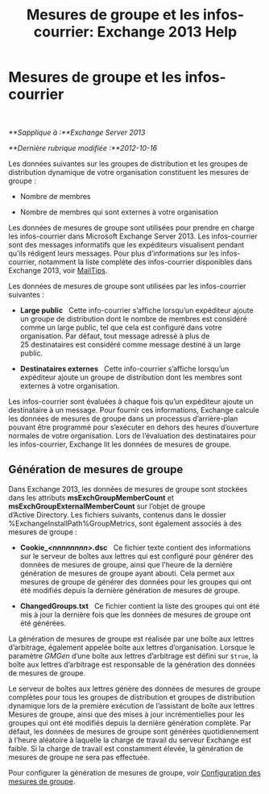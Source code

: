 ﻿---
title: 'Mesures de groupe et les infos-courrier: Exchange 2013 Help'
TOCTitle: Mesures de groupe et les infos-courrier
ms:assetid: 74a55072-4ba9-45bb-a18f-41afbf3de30b
ms:mtpsurl: https://technet.microsoft.com/fr-fr/library/JJ674302(v=EXCHG.150)
ms:contentKeyID: 50478466
ms.date: 05/23/2018
mtps_version: v=EXCHG.150
ms.translationtype: MT
---

# Mesures de groupe et les infos-courrier

 

_**Sapplique à :**Exchange Server 2013_

_**Dernière rubrique modifiée :**2012-10-16_

Les données suivantes sur les groupes de distribution et les groupes de distribution dynamique de votre organisation constituent les mesures de groupe :

  - Nombre de membres

  - Nombre de membres qui sont externes à votre organisation

Les données de mesures de groupe sont utilisées pour prendre en charge les infos-courrier dans Microsoft Exchange Server 2013. Les infos-courrier sont des messages informatifs que les expéditeurs visualisent pendant qu’ils rédigent leurs messages. Pour plus d’informations sur les infos-courrier, notamment la liste complète des infos-courrier disponibles dans Exchange 2013, voir [MailTips](mailtips-exchange-2013-help.md).

Les données de mesures de groupe sont utilisées par les infos-courrier suivantes :

  - **Large public**   Cette info-courrier s’affiche lorsqu’un expéditeur ajoute un groupe de distribution dont le nombre de membres est considéré comme un large public, tel que cela est configuré dans votre organisation. Par défaut, tout message adressé à plus de 25 destinataires est considéré comme message destiné à un large public.

  - **Destinataires externes**   Cette info-courrier s’affiche lorsqu’un expéditeur ajoute un groupe de distribution dont les membres sont externes à votre organisation.

Les infos-courrier sont évaluées à chaque fois qu’un expéditeur ajoute un destinataire à un message. Pour fournir ces informations, Exchange calcule les données de mesures de groupe dans un processus d’arrière-plan pouvant être programmé pour s’exécuter en dehors des heures d’ouverture normales de votre organisation. Lors de l’évaluation des destinataires pour les infos-courrier, Exchange lit les données de mesures de groupe.

## Génération de mesures de groupe

Dans Exchange 2013, les données de mesures de groupe sont stockées dans les attributs **msExchGroupMemberCount** et **msExchGroupExternalMemberCount** sur l’objet de groupe d’Active Directory. Les fichiers suivants, contenus dans le dossier %ExchangeInstallPath%GroupMetrics, sont également associés à des mesures de groupe :

  - **Cookie\_*\<nnnnnnnn\>*.dsc**   Ce fichier texte contient des informations sur le serveur de boîtes aux lettres qui est configuré pour générer des données de mesures de groupe, ainsi que l’heure de la dernière génération de mesures de groupe ayant abouti. Cela permet aux mesures de groupe de générer des données pour les groupes qui ont été modifiés depuis la dernière génération de mesures de groupe.

  - **ChangedGroups.txt**   Ce fichier contient la liste des groupes qui ont été mis à jour la dernière fois que les données de mesures de groupe ont été générées.

La génération de mesures de groupe est réalisée par une boîte aux lettres d’arbitrage, également appelée boîte aux lettres d’organisation. Lorsque le paramètre *GMGen* d’une boîte aux lettres d’arbitrage est défini sur `$true`, la boîte aux lettres d’arbitrage est responsable de la génération des données de mesures de groupe.

Le serveur de boîtes aux lettres génère des données de mesures de groupe complètes pour tous les groupes de distribution et groupes de distribution dynamique lors de la première exécution de l’assistant de boîte aux lettres Mesures de groupe, ainsi que des mises à jour incrémentielles pour les groupes qui ont été modifiés depuis la dernière génération complète. Par défaut, les données de mesures de groupe sont générées quotidiennement à l’heure aléatoire à laquelle la charge de travail du serveur Exchange est faible. Si la charge de travail est constamment élevée, la génération de mesures de groupe ne sera pas effectuée.

Pour configurer la génération de mesures de groupe, voir [Configuration des mesures de groupe](configure-group-metrics-exchange-2013-help.md).

